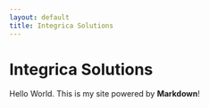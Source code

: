 ```yaml
---
layout: default
title: Integrica Solutions
---
```


# Integrica Solutions

Hello World. This is my site powered by **Markdown**!
